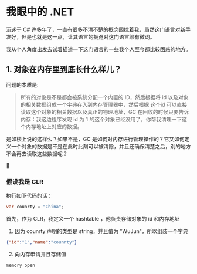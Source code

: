 # 我眼中的 .NET

沉迷于 C# 许多年了，一直有很多不清不楚的概念困扰着我，虽然这门语言对新手友好，但是也就是这一点，让其语言的拥趸对这门语言颇有微词。

我从个人角度出发去试着描述一下这门语言的一些我个人至今都比较困惑的地方。

## 1. 对象在内存里到底长什么样儿？

问题的本质是:

> 所有的对象是不是都会被系统分配一个内置的 ID，然后根据将 id 以及对象的相关数据组成一个字典存入到内存管理器中，然后根据 这个id 可以直接读取这个对象的相关数据以及真正的物理地址，GC 在回收的时候只要告诉内存：我这边程序发现 id 为 1 的这个对象已经没用了，你帮我清理一下这个内存地址上对应的数据。

是如楼上说的这样么？如果不是，GC 是如何对内存进行管理操作的？它又如何定义一个对象的数据是不是在此时此刻可以被清除，并且还确保清楚之后，别的地方不会再去读取这些数据呢？


### 假设我是 CLR

执行如下代码的话：

```c#
var counrty = "China";
```

首先，作为 CLR，我定义一个 hashtable ，他负责存储对象的 id 和内存地址

1. 因为 counrty 声明的类型是 string，并且值为 "WuJun"，所以组装一个字典 

```json
{"id":"1","name":"counrty"}
```
2. 向内存申请并且存储值

```sh
memory open

```
